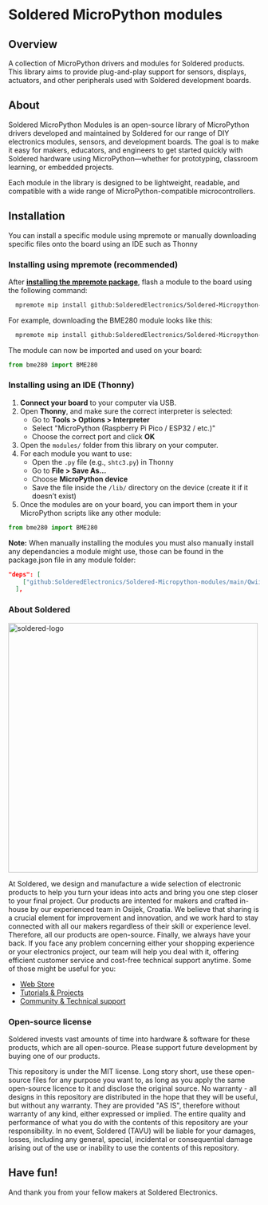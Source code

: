 # Soldered MicroPython modules

## Overview
A collection of MicroPython drivers and modules for Soldered products. This library aims to provide plug-and-play support for sensors, displays, actuators, and other peripherals used with Soldered development boards. 

## About
Soldered MicroPython Modules is an open-source library of MicroPython drivers developed and maintained by Soldered for our range of DIY electronics modules, sensors, and development boards. The goal is to make it easy for makers, educators, and engineers to get started quickly with Soldered hardware using MicroPython—whether for prototyping, classroom learning, or embedded projects.

Each module in the library is designed to be lightweight, readable, and compatible with a wide range of MicroPython-compatible microcontrollers.

## Installation
You can install a specific module using mpremote or manually downloading specific files onto the board using an IDE such as Thonny

### Installing using mpremote (recommended)
After [**installing the mpremote package**](https://docs.micropython.org/en/latest/reference/mpremote.html), flash a module to the board using the following command:

```sh
  mpremote mip install github:SolderedElectronics/Soldered-Micropython-modules/main/ENTER-MODULE-HERE
```
For example, downloading the BME280 module looks like this:

```sh
  mpremote mip install github:SolderedElectronics/Soldered-Micropython-modules/main/BME280
```

The module can now be imported and used on your board:
```python
from bme280 import BME280
```

### Installing using an IDE (Thonny)

1. **Connect your board** to your computer via USB.
2. Open **Thonny**, and make sure the correct interpreter is selected:
   - Go to **Tools > Options > Interpreter**
   - Select "MicroPython (Raspberry Pi Pico / ESP32 / etc.)"
   - Choose the correct port and click **OK**
3. Open the `modules/` folder from this library on your computer.
4. For each module you want to use:
   - Open the `.py` file (e.g., `shtc3.py`) in Thonny
   - Go to **File > Save As...**
   - Choose **MicroPython device**
   - Save the file inside the `/lib/` directory on the device (create it if it doesn’t exist)
5. Once the modules are on your board, you can import them in your MicroPython scripts like any other module: 
```python
from bme280 import BME280
```
**Note:** When manually installing the modules you must also manually install any dependancies a module might use, those can be found in the package.json file in any module folder:

```json
"deps": [
    ["github:SolderedElectronics/Soldered-Micropython-modules/main/Qwiic/Qwiic.py", "main"]
  ],
```

### About Soldered

<img src="https://soldered.com/productdata/2023/01/soldered-logo-og.png" alt="soldered-logo" width="500"/>

At Soldered, we design and manufacture a wide selection of electronic products to help you turn your ideas into acts and bring you one step closer to your final project. Our products are intented for makers and crafted in-house by our experienced team in Osijek, Croatia. We believe that sharing is a crucial element for improvement and innovation, and we work hard to stay connected with all our makers regardless of their skill or experience level. Therefore, all our products are open-source. Finally, we always have your back. If you face any problem concerning either your shopping experience or your electronics project, our team will help you deal with it, offering efficient customer service and cost-free technical support anytime. Some of those might be useful for you:

- [Web Store](https://www.soldered.com/shop)
- [Tutorials & Projects](https://soldered.com/learn)
- [Community & Technical support](https://soldered.com/community)

### Open-source license

Soldered invests vast amounts of time into hardware & software for these products, which are all open-source. Please support future development by buying one of our products.

This repository is under the MIT license. Long story short, use these open-source files for any purpose you want to, as long as you apply the same open-source licence to it and disclose the original source. No warranty - all designs in this repository are distributed in the hope that they will be useful, but without any warranty. They are provided "AS IS", therefore without warranty of any kind, either expressed or implied. The entire quality and performance of what you do with the contents of this repository are your responsibility. In no event, Soldered (TAVU) will be liable for your damages, losses, including any general, special, incidental or consequential damage arising out of the use or inability to use the contents of this repository.

## Have fun!

And thank you from your fellow makers at Soldered Electronics.

 

